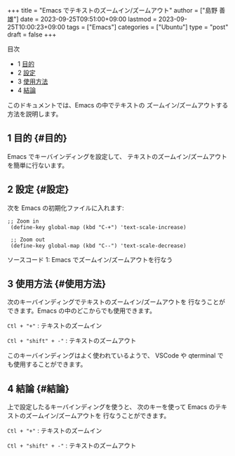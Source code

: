 +++
title = "Emacs でテキストのズームイン/ズームアウト"
author = ["島野 善雄"]
date = 2023-09-25T09:51:00+09:00
lastmod = 2023-09-25T10:00:23+09:00
tags = ["Emacs"]
categories = ["Ubuntu"]
type = "post"
draft = false
+++

<div class="ox-hugo-toc toc has-section-numbers">

<div class="heading">&#30446;&#27425;</div>

- <span class="section-num">1</span> [目的](#目的)
- <span class="section-num">2</span> [設定](#設定)
- <span class="section-num">3</span> [使用方法](#使用方法)
- <span class="section-num">4</span> [結論](#結論)

</div>
<!--endtoc-->

このドキュメントでは、Emacs の中でテキストの
ズームイン/ズームアウトする方法を説明します。


## <span class="section-num">1</span> 目的 {#目的}

Emacs でキーバインディングを設定して、
テキストのズームイン/ズームアウトを簡単に行ないます。


## <span class="section-num">2</span> 設定 {#設定}

次を Emacs の初期化ファイルに入れます:

```emacs-lisp
;; Zoom in
 (define-key global-map (kbd "C-+") 'text-scale-increase)

 ;; Zoom out
 (define-key global-map (kbd "C--") 'text-scale-decrease)
```
<div class="src-block-caption">
  <span class="src-block-number">ソースコード 1:</span>
  Emacs でズームイン/ズームアウトを行なう
</div>


## <span class="section-num">3</span> 使用方法 {#使用方法}

次のキーバインディングでテキストのズームイン/ズームアウトを
行なうことができます。Emacs の中のどこからでも使用できます。

`Ctl + "+"`
: テキストのズームイン

`Ctl + "shift" + -"`
: テキストのズームアウト

このキーバインディングはよく使われているようで、
VSCode や qterminal でも使用することができます。


## <span class="section-num">4</span> 結論 {#結論}

上で設定したるキーバインディングを使うと、
次のキーを使って Emacs のテキストのズームイン/ズームアウトを
行なうことができます。

`Ctl + "+"`
: テキストのズームイン

`Ctl + "shift" + -"`
: テキストのズームアウト
